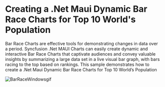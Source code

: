 # Creating a .Net Maui Dynamic Bar Race Charts for Top 10 World's Population
Bar Race Charts are effective tools for demonstrating changes in data over a period. Syncfusion .Net  MAUI Charts can easily create dynamic and interactive Bar Race Charts that captivate audiences and convey valuable insights by summarizing a large data set in a live visual bar graph, with bars racing to the top based on rankings.
This sample demonstrates how to create a .Net Maui Dynamic Bar Race Charts for Top 10 World’s Population

![BarRaceWindowsgif](https://github.com/SyncfusionExamples/Creating-a-.Net-Maui-Dynamic-Bar-Race-Charts-for-Top-10-World-s-Population/assets/105496706/dcf4ee46-35ae-4435-a955-3d1f017d4df9)

